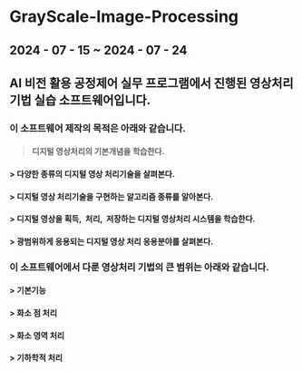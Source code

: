 # GrayScale-Image-Processing
## 2024 - 07 - 15 ~ 2024 - 07 - 24
## AI 비전 활용 공정제어 실무 프로그램에서 진행된 영상처리 기법 실습 소프트웨어입니다.
### 이 소프트웨어 제작의 목적은 아래와 같습니다.
> #### 디지털 영상처리의 기본개념을 학습한다.
#### > 다양한 종류의 디지털 영상 처리기술을 살펴본다.
#### > 디지털 영상 처리기술을 구현하는 알고리즘 종류를 알아본다.
#### > 디지털 영상을 획득,  처리,  저장하는 디지털 영상처리 시스템을 학습한다.
#### > 광범위하게 응용되는 디지털 영상 처리 응용분야를 살펴본다.
### 이 소프트웨어에서 다룬 영상처리 기법의 큰 범위는 아래와 같습니다.
#### > 기본기능
#### > 화소 점 처리
#### > 화소 영역 처리
#### > 기하학적 처리
